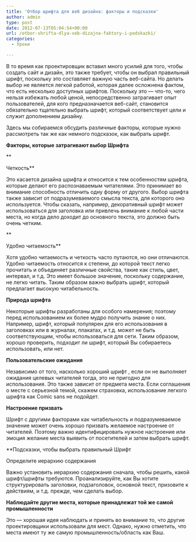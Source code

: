 ```yaml
---
title: 'Отбор шрифта для веб дизайна: факторы и подсказки'
author: admin
type: post
date: 2012-07-13T05:04:54+00:00
url: /otbor-shrifta-dlya-veb-dizajna-faktory-i-podskazki/
categories:
  - Уроки

---
```

В то время как проектировщик вставил много усилий для того, чтобы создать сайт и дизайн, это также требует, чтобы он выбрал правильный шрифт, поскольку это составляет важную часть веб-сайта. Но делать выбор не является легкой работой, которая далее осложнена фактом, что есть несколько доступных шрифтов. Поскольку это &#8212; что-то, чего нельзя избежать любой ценой, непосредственно затрагивает опыт пользователей, для кого предназначается веб-сайт, становится обязательно тщательно выбрать шрифт, который соответствует цели и служит дополнением дизайну.

Здесь мы собираемся обсудить различные факторы, которые нужно рассмотреть так же как немного подсказок, как выбрать шрифт.

**Факторы, которые затрагивают выбор Шрифта**

**
  
Четкость**

Это касается дизайна шрифта и относится к тем особенностям шрифта, которые делают его распознаваемым читателями. Это принимает во внимание способность отличить одну форму от другого. Выбор шрифта также зависит от подразумеваемого смысла текста, для которого оно используется. Чтобы сказать, например, декоративный шрифт может использоваться для заголовка или привлечь внимание к любой части места, но когда дело доходит до основного текста, это должно быть очень четким.
  
**
  
Удобно читаемость**

Хотя удобно читаемость и четкость часто путаются, но они отличаются. Удобно читаемость относится к степени, до которой текст легко прочитать и объединяет различные свойства, такие как стиль, цвет, интервал, и т.д. Это имеет большое значение, поскольку содержание, не легко читать. Таким образом важно выбрать шрифт, который предлагает высокую читабельность.

**Природа шрифта**

Некоторые шрифты разработаны для особого намерения; поэтому перед использованием их более мудро получить знание о них. Например, шрифт, который популярен для его использования в заголовках или в журналах, плакатах, и т.д. может не быть соответствующим, чтобы использоваться для сети. Таким образом, хорошо проверить, подходит ли шрифт, который Вы собираетесь использовать, или нет.

**Пользовательские ожидания**

Независимо от того, насколько хороший шрифт , если он не выполняет ожидания целевых читателей тогда, это не пригодно для использования. Это также зависит от предмета места. Если соглашения о месте с серьезной темой, скажем страховка, использование легкого шрифта как Comic sans не подойдет.

**Настроение призвать**

Шрифт с другими факторами как читабельность и подразумеваемое значение может очень хорошо призвать желаемое настроение от читателей. Поэтому важно идентифицировать нужное настроение или эмоция желание места выявить от посетителей и затем выбрать шрифт.

**Подсказки, чтобы выбрать правильный Шрифт</p> 

Определите иерархию содержания</strong>

Важно установить иерархию содержания сначала, чтобы решить, какой шрифт/шрифты требуются. Проанализируйте, как Вы хотите структурировать заголовки, подзаголовок, основной текст, призовите к действиям, и т.д. прежде, чем сделать выбор.

**Наблюдайте другие места, которые принадлежат той же самой промышленности**

Это &#8212; хорошая идея наблюдать и принять во внимание то, что другие проектировщики использовали для мест. Однако, нужно отметить, что места имеют ту же самую промышленность/область как Ваш.